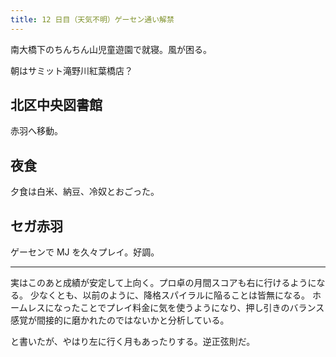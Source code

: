```yaml
---
title: 12 日目（天気不明）ゲーセン通い解禁
---
```


南大橋下のちんちん山児童遊園で就寝。風が困る。

朝はサミット滝野川紅葉橋店？

## 北区中央図書館

赤羽へ移動。

## 夜食

夕食は白米、納豆、冷奴とおごった。

## セガ赤羽

ゲーセンで MJ を久々プレイ。好調。

---

実はこのあと成績が安定して上向く。プロ卓の月間スコアも右に行けるようになる。
少なくとも、以前のように、降格スパイラルに陥ることは皆無になる。
ホームレスになったことでプレイ料金に気を使うようになり、押し引きのバランス感覚が間接的に磨かれたのではないかと分析している。

と書いたが、やはり左に行く月もあったりする。逆正弦則だ。
